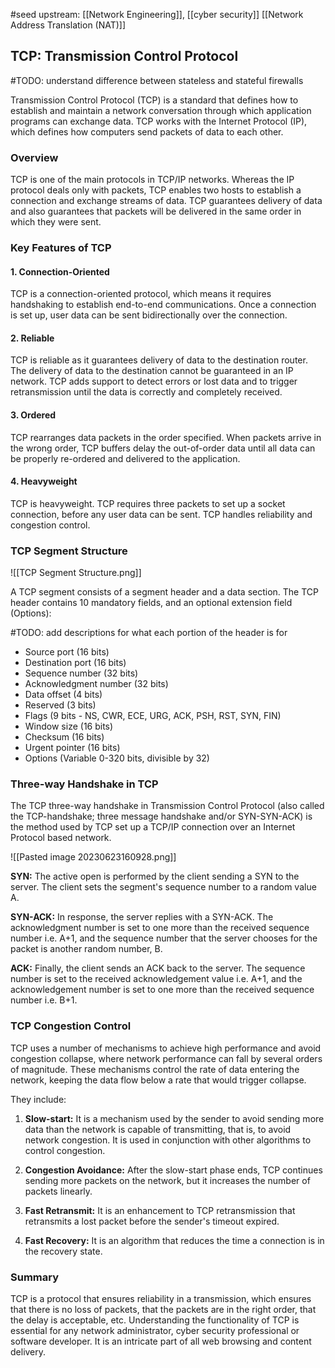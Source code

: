 #seed 
upstream: [[Network Engineering]], [[cyber security]]
[[Network Address Translation (NAT)]]
## TCP: Transmission Control Protocol
#TODO: understand difference between stateless and stateful firewalls

Transmission Control Protocol (TCP) is a standard that defines how to establish and maintain a network conversation through which application programs can exchange data. TCP works with the Internet Protocol (IP), which defines how computers send packets of data to each other.


### Overview

TCP is one of the main protocols in TCP/IP networks. Whereas the IP protocol deals only with packets, TCP enables two hosts to establish a connection and exchange streams of data. TCP guarantees delivery of data and also guarantees that packets will be delivered in the same order in which they were sent.

### Key Features of TCP

#### 1. Connection-Oriented

TCP is a connection-oriented protocol, which means it requires handshaking to establish end-to-end communications. Once a connection is set up, user data can be sent bidirectionally over the connection.

#### 2. Reliable

TCP is reliable as it guarantees delivery of data to the destination router. The delivery of data to the destination cannot be guaranteed in an IP network. TCP adds support to detect errors or lost data and to trigger retransmission until the data is correctly and completely received.

#### 3. Ordered

TCP rearranges data packets in the order specified. When packets arrive in the wrong order, TCP buffers delay the out-of-order data until all data can be properly re-ordered and delivered to the application.

#### 4. Heavyweight

TCP is heavyweight. TCP requires three packets to set up a socket connection, before any user data can be sent. TCP handles reliability and congestion control.

### TCP Segment Structure

![[TCP Segment Structure.png]]

A TCP segment consists of a segment header and a data section. The TCP header contains 10 mandatory fields, and an optional extension field (Options):

#TODO: add descriptions for what each portion of the header is for 

- Source port (16 bits)
- Destination port (16 bits)
- Sequence number (32 bits)
- Acknowledgment number (32 bits)
- Data offset (4 bits)
- Reserved (3 bits)
- Flags (9 bits - NS, CWR, ECE, URG, ACK, PSH, RST, SYN, FIN)
- Window size (16 bits)
- Checksum (16 bits)
- Urgent pointer (16 bits)
- Options (Variable 0-320 bits, divisible by 32)

### Three-way Handshake in TCP

The TCP three-way handshake in Transmission Control Protocol (also called the TCP-handshake; three message handshake and/or SYN-SYN-ACK) is the method used by TCP set up a TCP/IP connection over an Internet Protocol based network.

![[Pasted image 20230623160928.png]]

**SYN:** The active open is performed by the client sending a SYN to the server. The client sets the segment's sequence number to a random value A.

**SYN-ACK:** In response, the server replies with a SYN-ACK. The acknowledgment number is set to one more than the received sequence number i.e. A+1, and the sequence number that the server chooses for the packet is another random number, B.

**ACK:** Finally, the client sends an ACK back to the server. The sequence number is set to the received acknowledgement value i.e. A+1, and the acknowledgement number is set to one more than the received sequence number i.e. B+1.

### TCP Congestion Control

TCP uses a number of mechanisms to achieve high performance and avoid congestion collapse, where network performance can fall by several orders of magnitude. These mechanisms control the rate of data entering the network, keeping the data flow below a rate that would trigger collapse.

They include:

1. **Slow-start:** It is a mechanism used by the sender to avoid sending more data than the network is capable of transmitting, that is, to avoid network congestion. It is used in conjunction with other algorithms to control congestion.

2. **Congestion Avoidance:** After the slow-start phase ends, TCP continues sending more packets on the network, but it increases the number of packets linearly.

3. **Fast Retransmit:** It is an enhancement to TCP retransmission that retransmits a lost packet before the sender's timeout expired.

4. **Fast Recovery:** It is an algorithm that reduces the time a connection is in the recovery state.

### Summary

TCP is a protocol that ensures reliability in a transmission, which ensures that there is no loss of packets, that the packets are in the right order, that the delay is acceptable, etc. Understanding the functionality of TCP is essential for any network administrator, cyber security professional or software developer. It is an intricate part of all web browsing and content delivery.
